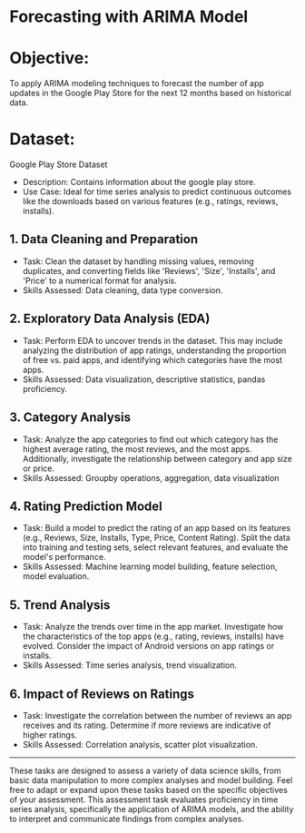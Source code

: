 # Forecasting with ARIMA Model

# Objective:
To apply ARIMA modeling techniques to forecast the number of app updates in the Google Play Store
for the next 12 months based on historical data.
# Dataset:
Google Play Store Dataset
*  Description: Contains information about the google play store.
*  Use Case: Ideal for time series analysis to predict continuous outcomes like the downloads based
on various features (e.g., ratings, reviews, installs).

## 1. Data Cleaning and Preparation
*  Task: Clean the dataset by handling missing values, removing duplicates, and converting fields like
'Reviews', 'Size', 'Installs', and 'Price' to a numerical format for analysis.
*  Skills Assessed: Data cleaning, data type conversion.
## 2. Exploratory Data Analysis (EDA)
*  Task: Perform EDA to uncover trends in the dataset. This may include analyzing the distribution
of app ratings, understanding the proportion of free vs. paid apps, and identifying which
categories have the most apps.
*  Skills Assessed: Data visualization, descriptive statistics, pandas proficiency.
## 3. Category Analysis
*  Task: Analyze the app categories to find out which category has the highest average rating, the
most reviews, and the most apps. Additionally, investigate the relationship between category and
app size or price.
*  Skills Assessed: Groupby operations, aggregation, data visualization

## 4. Rating Prediction Model
*  Task: Build a model to predict the rating of an app based on its features (e.g., Reviews, Size,
Installs, Type, Price, Content Rating). Split the data into training and testing sets, select relevant
features, and evaluate the model's performance.
*  Skills Assessed: Machine learning model building, feature selection, model evaluation.
## 5. Trend Analysis
*  Task: Analyze the trends over time in the app market. Investigate how the characteristics of the
top apps (e.g., rating, reviews, installs) have evolved. Consider the impact of Android versions on
app ratings or installs.
*  Skills Assessed: Time series analysis, trend visualization.
## 6. Impact of Reviews on Ratings
*  Task: Investigate the correlation between the number of reviews an app receives and its rating.
Determine if more reviews are indicative of higher ratings.
*  Skills Assessed: Correlation analysis, scatter plot visualization.
---
These tasks are designed to assess a variety of data science skills, from basic data manipulation to more
complex analyses and model building. Feel free to adapt or expand upon these tasks based on the specific
objectives of your assessment.
This assessment task evaluates proficiency in time series analysis, specifically the application of ARIMA
models, and the ability to interpret and communicate findings from complex analyses.
